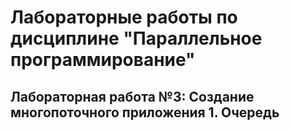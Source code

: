 # Лабораторные работы по дисциплине "Параллельное программирование"
## Лабораторная работа №3: Создание многопоточного приложения 1. Очередь
